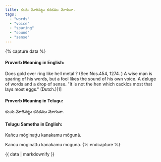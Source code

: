 ```yaml
---
title: కంచు మోగినట్టు కనకము మోగునా.
tags:
  - "words"
  - "voice"
  - "sparing"
  - "sound"
  - "sense"
---
```


{% capture data %}
#### Proverb Meaning in English:
Does gold ever ring like hell metal ?
(See Nos.454, 1274. )
A wise man is sparing of his words, but a fool likes the sound of his own voice.
A deluge of words and a drop of sense.
"It is not the hen which cacklcs most that lays most eggs." (Dutch.)[1]

#### Proverb Meaning in Telugu:
కంచు మోగినట్టు కనకము మోగునా.

#### Telugu Sametha in English:
Kan̄cu mōginaṭṭu kanakamu mōgunā.

Kancu moginattu kanakamu moguna.
{% endcapture %}

{{ data | markdownify }}

